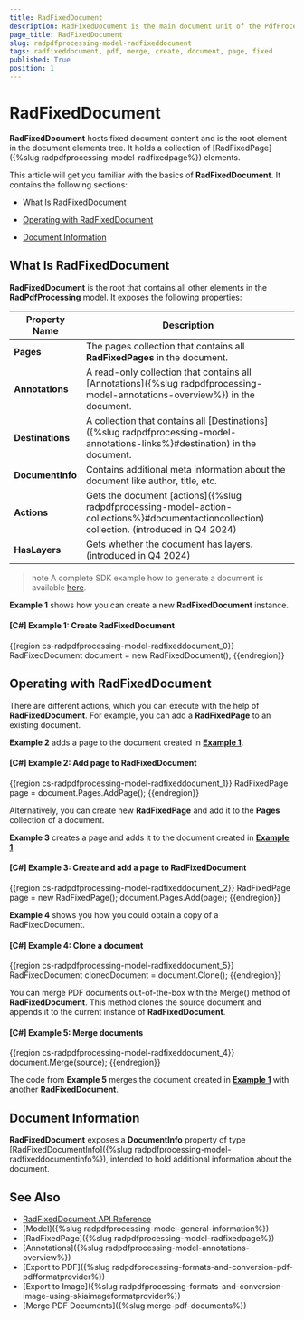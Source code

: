 ```yaml
---
title: RadFixedDocument
description: RadFixedDocument is the main document unit of the PdfProcessing library offered by Telerik Document Processing libraries.
page_title: RadFixedDocument
slug: radpdfprocessing-model-radfixeddocument
tags: radfixeddocument, pdf, merge, create, document, page, fixed
published: True
position: 1
---
```


# RadFixedDocument

__RadFixedDocument__ hosts fixed document content and is the root element in the document elements tree. It holds a collection of [RadFixedPage]({%slug radpdfprocessing-model-radfixedpage%}) elements. 

This article will get you familiar with the basics of __RadFixedDocument__. It contains the following sections:
      
* [What Is RadFixedDocument](#what-is-radfixeddocument)

* [Operating with RadFixedDocument](#operating-with-radfixeddocument)

* [Document Information](#document-information)

## What Is RadFixedDocument

__RadFixedDocument__ is the root that contains all other elements in the __RadPdfProcessing__ model. It exposes the following properties:

|Property Name|Description|
|----|----|
|__Pages__|The pages collection that contains all __RadFixedPages__ in the document.|
|__Annotations__|A read-only collection that contains all [Annotations]({%slug radpdfprocessing-model-annotations-overview%}) in the document.|
|__Destinations__|A collection that contains all [Destinations]({%slug radpdfprocessing-model-annotations-links%}#destination) in the document.|
|__DocumentInfo__|Contains additional meta information about the document like author, title, etc.|
|**Actions**|Gets the document [actions]({%slug radpdfprocessing-model-action-collections%}#documentactioncollection) collection. (introduced in Q4 2024)| 
|**HasLayers**|Gets whether the document has layers. (introduced in Q4 2024)|

>note A complete SDK example how to generate a document is available [here](https://github.com/telerik/document-processing-sdk/tree/master/PdfProcessing/GenerateDocument).
            
__Example 1__ shows how you can create a new __RadFixedDocument__ instance.
        
<a name="example1"><a/>

#### __[C#] Example 1: Create RadFixedDocument__

{{region cs-radpdfprocessing-model-radfixeddocument_0}}
	RadFixedDocument document = new RadFixedDocument();
{{endregion}}

## Operating with RadFixedDocument

There are different actions, which you can execute with the help of __RadFixedDocument__. For example, you can add a __RadFixedPage__ to an existing document.
        
__Example 2__ adds a page to the document created in [__Example 1__](#example1).
        
#### __[C#] Example 2: Add page to RadFixedDocument__

{{region cs-radpdfprocessing-model-radfixeddocument_1}}
	RadFixedPage page = document.Pages.AddPage();
{{endregion}}


Alternatively, you can create new __RadFixedPage__ and add it to the __Pages__ collection of a document.
        
__Example 3__ creates a page and adds it to the document created in [__Example 1__](#example1).
        

#### __[C#] Example 3: Create and add a page to RadFixedDocument__

{{region cs-radpdfprocessing-model-radfixeddocument_2}}
	RadFixedPage page = new RadFixedPage();
	document.Pages.Add(page);
{{endregion}}

**Example 4** shows you how you could obtain a copy of a RadFixedDocument.

#### __[C#] Example 4: Clone a document__

{{region cs-radpdfprocessing-model-radfixeddocument_5}}
	RadFixedDocument clonedDocument = document.Clone();
{{endregion}}


You can merge PDF documents out-of-the-box with the Merge() method of __RadFixedDocument__. This method clones the source document and appends it to the current instance of __RadFixedDocument__.

#### __[C#] Example 5: Merge documents__

{{region cs-radpdfprocessing-model-radfixeddocument_4}}
	document.Merge(source);
{{endregion}}

The code from __Example 5__ merges the document created in [__Example 1__](#example1) with another __RadFixedDocument__.

## Document Information

__RadFixedDocument__ exposes a __DocumentInfo__ property of type [RadFixedDocumentInfo]({%slug radpdfprocessing-model-radfixeddocumentinfo%}), intended to hold additional information about the document. 

## See Also

* [RadFixedDocument API Reference](https://docs.telerik.com/devtools/document-processing/api/Telerik.Windows.Documents.Fixed.Model.RadFixedDocument.html)
* [Model]({%slug radpdfprocessing-model-general-information%})
* [RadFixedPage]({%slug radpdfprocessing-model-radfixedpage%})
* [Annotations]({%slug radpdfprocessing-model-annotations-overview%})
* [Export to PDF]({%slug radpdfprocessing-formats-and-conversion-pdf-pdfformatprovider%})
* [Export to Image]({%slug radpdfprocessing-formats-and-conversion-image-using-skiaimageformatprovider%})
* [Merge PDF Documents]({%slug merge-pdf-documents%})